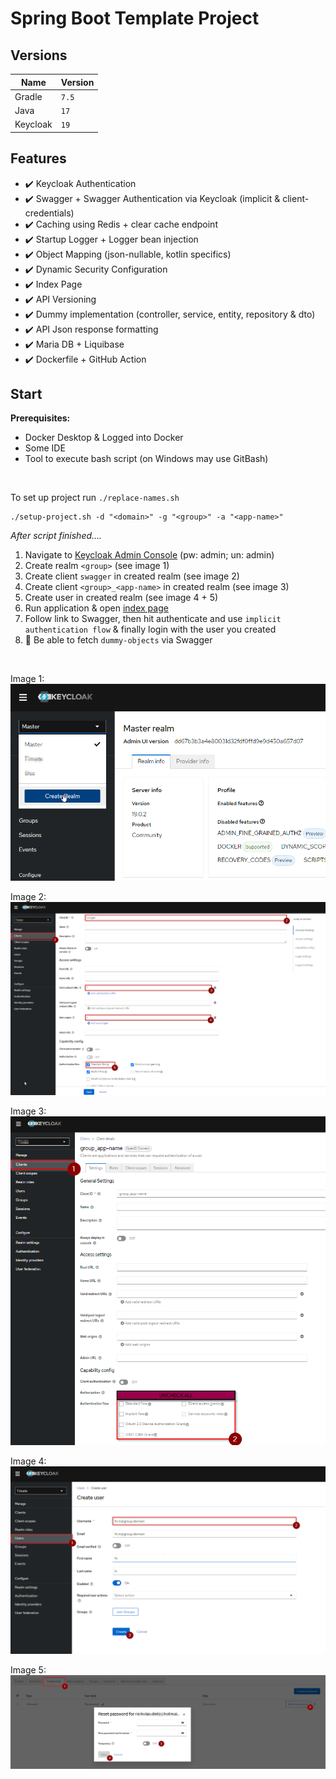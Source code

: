 # Spring Boot Template Project

## Versions
| Name     | Version |
| -------- | ------- |
| Gradle   | `7.5`   |
| Java     | `17`    |
| Keycloak | `19`    |


## Features

- :heavy_check_mark: Keycloak Authentication
- :heavy_check_mark: Swagger + Swagger Authentication via Keycloak (implicit & client-credentials)
- :heavy_check_mark: Caching using Redis + clear cache endpoint
- :heavy_check_mark: Startup Logger + Logger bean injection
- :heavy_check_mark: Object Mapping (json-nullable, kotlin specifics)
- :heavy_check_mark: Dynamic Security Configuration
- :heavy_check_mark: Index Page
- :heavy_check_mark: API Versioning
- :heavy_check_mark: Dummy implementation (controller, service, entity, repository & dto)
- :heavy_check_mark: API Json response formatting
- :heavy_check_mark: Maria DB + Liquibase
- :heavy_check_mark: Dockerfile + GitHub Action

## Start

**Prerequisites:**
- Docker Desktop & Logged into Docker
- Some IDE
- Tool to execute bash script (on Windows may use GitBash)

<br/>

To set up project run ``./replace-names.sh``
````shell
./setup-project.sh -d "<domain>" -g "<group>" -a "<app-name>"
````

*After script finished....*

 1. Navigate to [Keycloak Admin Console](http://host.docker.internal:3000/admin/) (pw: admin; un: admin)
 2. Create realm ``<group>`` (see image 1)
 3. Create client ``swagger`` in created realm (see image 2)
 4. Create client ``<group>_<app-name>`` in created realm (see image 3)
 5. Create user in created realm (see image 4 + 5)
 6. Run application & open [index page](http://localhost:8080/)
 7. Follow link to Swagger, then hit authenticate and use ``implicit authentication flow`` & finally login with the user you created
 8. :tada: Be able to fetch ``dummy-objects`` via Swagger

<br/>

Image 1: <br/>
![](./docs/img/key-setup_create-realm.png)

Image 2: <br/>
![](./docs/img/keycloak-setup_create-swagger-client.png)

Image 3: <br/>
![](./docs/img/keycloak-setup_create-service-client.png)

Image 4: <br/>
![](./docs/img/keycloak-setup_create-user-1.png)

Image 5: <br/>
![](./docs/img/keycloak-setup_create-user-2.png)
